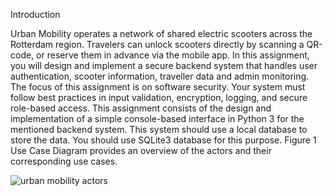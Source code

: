Introduction

Urban Mobility operates a network of shared electric scooters across the Rotterdam region. Travelers
can unlock scooters directly by scanning a QR-code, or reserve them in advance via the mobile app.
In this assignment, you will design and implement a secure backend system that handles user
authentication, scooter information, traveller data and admin monitoring. The focus of this assignment
is on software security. Your system must follow best practices in input validation, encryption,
logging, and secure role-based access.
This assignment consists of the design and implementation of a simple console-based interface in
Python 3 for the mentioned backend system. This system should use a local database to store the
data. You should use SQLite3 database for this purpose. Figure 1 Use Case Diagram provides an
overview of the actors and their corresponding use cases.

![urban mobility actors](https://github.com/user-attachments/assets/7bded68d-44b7-4acf-a510-ea44362d3ff6)
